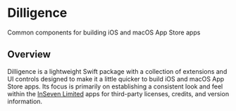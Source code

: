 # Dilligence

Common components for building iOS and macOS App Store apps

## Overview

Dilligence is a lightweight Swift package with a collection of extensions and UI controls designed to make it a little quicker to build iOS and macOS App Store apps. Its focus is primarily on establishing a consistent look and feel within the [InSeven Limited](https://github.com/inseven) apps for third-party licenses, credits, and version information.
